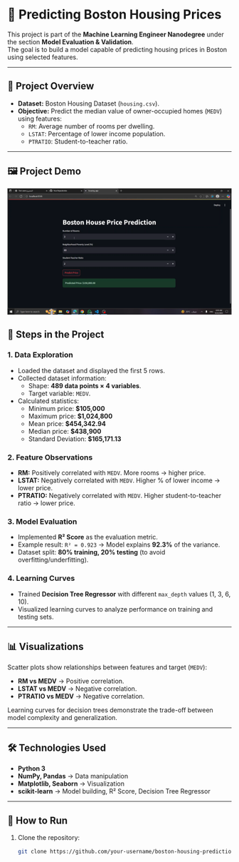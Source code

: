 # 🏡 Predicting Boston Housing Prices

This project is part of the **Machine Learning Engineer Nanodegree** under the section **Model Evaluation & Validation**.  
The goal is to build a model capable of predicting housing prices in Boston using selected features.

---

## 📌 Project Overview
- **Dataset:** Boston Housing Dataset (`housing.csv`).
- **Objective:** Predict the median value of owner-occupied homes (`MEDV`) using features:
  - `RM`: Average number of rooms per dwelling.  
  - `LSTAT`: Percentage of lower income population.  
  - `PTRATIO`: Student-to-teacher ratio.  

---

## 🖼️ Project Demo

![🏡 Predicting Boston Housing Price_demo](https://github.com/maskar122/BostonPriceML/blob/4d7552058a97ab51ea19a9dcf56e747c2d852de6/images/Screenshot%20(593).png)



## 📂 Steps in the Project

### 1. Data Exploration
- Loaded the dataset and displayed the first 5 rows.  
- Collected dataset information:  
  - Shape: **489 data points × 4 variables**.  
  - Target variable: `MEDV`.  
- Calculated statistics:
  - Minimum price: **$105,000**  
  - Maximum price: **$1,024,800**  
  - Mean price: **$454,342.94**  
  - Median price: **$438,900**  
  - Standard Deviation: **$165,171.13**

### 2. Feature Observations
- **RM:** Positively correlated with `MEDV`. More rooms → higher price.  
- **LSTAT:** Negatively correlated with `MEDV`. Higher % of lower income → lower price.  
- **PTRATIO:** Negatively correlated with `MEDV`. Higher student-to-teacher ratio → lower price.  

### 3. Model Evaluation
- Implemented **R² Score** as the evaluation metric.
- Example result: `R² = 0.923` → Model explains **92.3%** of the variance.  
- Dataset split: **80% training, 20% testing** (to avoid overfitting/underfitting).

### 4. Learning Curves
- Trained **Decision Tree Regressor** with different `max_depth` values (1, 3, 6, 10).  
- Visualized learning curves to analyze performance on training and testing sets.

---

## 📊 Visualizations
Scatter plots show relationships between features and target (`MEDV`):

- **RM vs MEDV** → Positive correlation.  
- **LSTAT vs MEDV** → Negative correlation.  
- **PTRATIO vs MEDV** → Negative correlation.  

Learning curves for decision trees demonstrate the trade-off between model complexity and generalization.

---

## 🛠️ Technologies Used
- **Python 3**  
- **NumPy, Pandas** → Data manipulation  
- **Matplotlib, Seaborn** → Visualization  
- **scikit-learn** → Model building, R² Score, Decision Tree Regressor  

---

## 🚀 How to Run
1. Clone the repository:
   ```bash
   git clone https://github.com/your-username/boston-housing-prediction.git
